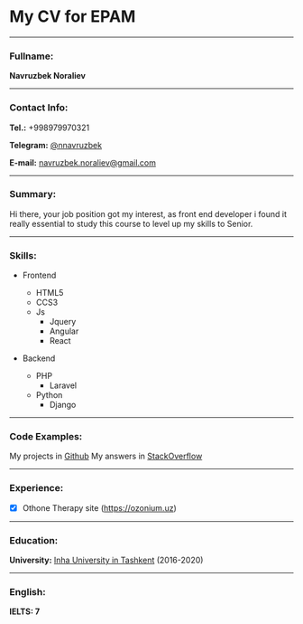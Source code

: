 # My CV for EPAM
___
### Fullname: 
**Navruzbek Noraliev**
___
### Contact Info: 
**Tel.:** +998979970321

**Telegram:** [@nnavruzbek](https://t.me/nnavruzbek)

**E-mail:** [navruzbek.noraliev@gmail.com](navruzbek.noraliev@gmail.com)
___
### Summary:
Hi there, your job position got my interest, as front end developer i found it really essential to study this course to level up my skills to Senior.
___
### Skills: 
* Frontend
  * HTML5
  * CCS3
  * Js
    * Jquery
    * Angular
    * React
    
* Backend
  * PHP
    * Laravel
  * Python
    * Django
___
### Code Examples:
My projects in [Github](https://github.com/NavruzbekNoraliev)
My answers in [StackOverflow](https://stackoverflow.com/users/11468327/navruzbek-noraliev)
___
### Experience:
- [x] Othone Therapy site (https://ozonium.uz)
___
### Education: 
**University:** [Inha University in Tashkent](www.inha.uz) (2016-2020)
___
### English:
**IELTS: 7**